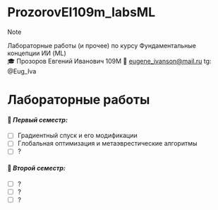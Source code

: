 # ProzorovEI109m_labsML

> [!NOTE]
> Лабораторные работы (и прочее) по курсу Фундаментальные концепции ИИ (ML)       
>🎓  Прозоров Евгений Иванович 109М
>📧 eugene_ivanson@mail.ru
>tg: @Eug_Iva



# Лабораторные работы
#### 📄 ___Первый семестр:___  #

- [ ] Градиентный спуск и его модификации        
- [ ] Глобальная оптимизация и метаэврестические алгоритмы          
- [ ] ?        

#### 📄 ___Второй семестр:___  #

- [ ] ?          
- [ ] ?          
- [ ] ?          
